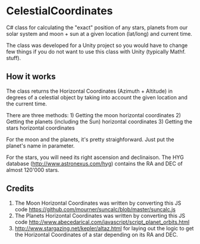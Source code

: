 # CelestialCoordinates

C# class for calculating the "exact" position of any stars, planets from our solar system and moon + sun at a given location (lat/long) and current time.

The class was developed for a Unity project so you would have to change few things if you do not want to use this class with Unity (typically Mathf. stuff).

## How it works

The class returns the Horizontal Coordinates (Azimuth + Altitude) in degrees of a celestial object by taking into account the given location and the current time.

There are three methods:
    1) Getting the moon horizontal coordinates
    2) Getting the planets (including the Sun) horizontal coordinates
    3) Getting the stars horizontal coordinates

For the moon and the planets, it's pretty straighforward. Just put the planet's name in parameter.

For the stars, you will need its right ascension and declinaison. The HYG database (http://www.astronexus.com/hyg) contains the RA and DEC of almost 120'000 stars.

## Credits

1) The Moon Horizontal Coordinates was written by converting this JS code https://github.com/mourner/suncalc/blob/master/suncalc.js
2) The Planets Horizontal Coordinates was written by converting this JS code
http://www.abecedarical.com/javascript/script_planet_orbits.html
3) http://www.stargazing.net/kepler/altaz.html for laying out the logic to get the Horizontal Coordinates of a star depending on its RA and DEC.



